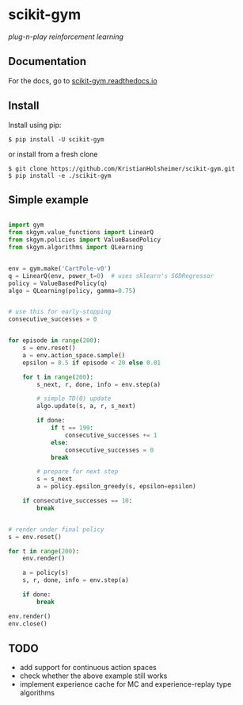 # scikit-gym
*plug-n-play reinforcement learning*


## Documentation

For the docs, go to [scikit-gym.readthedocs.io](https://scikit-gym.readthedocs.io/)


## Install

Install using pip:

```
$ pip install -U scikit-gym
```
or install from a fresh clone
```
$ git clone https://github.com/KristianHolsheimer/scikit-gym.git
$ pip install -e ./scikit-gym
```

## Simple example

```python

import gym
from skgym.value_functions import LinearQ
from skgym.policies import ValueBasedPolicy
from skgym.algorithms import QLearning


env = gym.make('CartPole-v0')
q = LinearQ(env, power_t=0)  # uses sklearn's SGDRegressor
policy = ValueBasedPolicy(q)
algo = QLearning(policy, gamma=0.75)


# use this for early-stopping
consecutive_successes = 0


for episode in range(200):
    s = env.reset()
    a = env.action_space.sample()
    epsilon = 0.5 if episode < 20 else 0.01

    for t in range(200):
        s_next, r, done, info = env.step(a)

        # simple TD(0) update
        algo.update(s, a, r, s_next)

        if done:
            if t == 199:
                consecutive_successes += 1
            else:
                consecutive_successes = 0
            break

        # prepare for next step
        s = s_next
        a = policy.epsilon_greedy(s, epsilon=epsilon)

    if consecutive_successes == 10:
        break


# render under final policy
s = env.reset()

for t in range(200):
    env.render()

    a = policy(s)
    s, r, done, info = env.step(a)

    if done:
        break

env.render()
env.close()
```


## TODO

* add support for continuous action spaces
* check whether the above example still works
* implement experience cache for MC and experience-replay type algorithms
